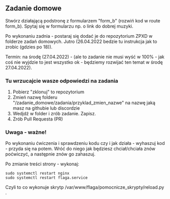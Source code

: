 ## Zadanie domowe

Stwórz działającą podstronę z formularzem "form_b" (rozwiń kod w route form_b). Spytaj się w formularzu np. o link do dobrej muzyki.

Po wykonaniu zadnia - postaraj się dodać je do repozytorium ZPXD w folderze zadań domowych. Jutro (26.04.2022 bedzie tu instrukcja jak to zrobic (gdzies po 18)).

Termin: na środę (27.04.2022) - (ale to zadanie nie musi wyść w 100% - jak coś nie wyjdzie to jest wszystko ok - będziemy rozwijać ten temat w środę 27.04.2022).

### Tu wrzucajcie wasze odpowiedzi na zadania 

1. Pobierz "zklonuj" to repozytorium
2. Zmień nazwę folderu "/zadanie_domowe/zadania/przyklad_zmien_nazwe" na nazwę jaką masz na githubie lub discordzie
3. Wedjdź w folder i zrób zadanie. Zapisz.
4. Zrób Pull Requesta (PR)

### Uwaga - ważne!

Po wykonaniu ćwiczenia i sprawdzeniu kodu czy i jak działa - wyhaszuj kod - przyda się na potem. Wróć do niego jak będziesz chciał/chciała znów poćwiczyć, a następnie znów go zahaszuj. 

Po zmianie treści strony - wykonaj:
```
sudo systemctl restart nginx
sudo systemctl restart flaga.service
```
Czyli to co wykonuje skrytp /var/www/flaga/pomocnicze_skrypty/reload.py .
